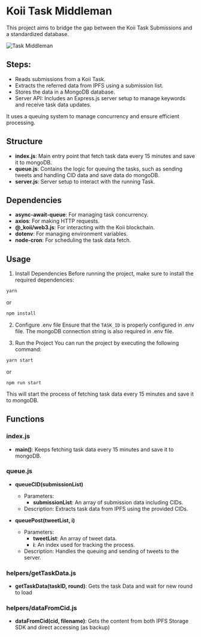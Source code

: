 # Koii Task Middleman

This project aims to bridge the gap between the Koii Task Submissions and a standardized database.

![Task Middleman](https://i.imgur.com/JeNpHHO.png)

## Steps:

- Reads submissions from a Koii Task.
- Extracts the referred data from IPFS using a submission list.
- Stores the data in a MongoDB database.
- Server API: Includes an Express.js server setup to manage keywords and receive task data updates.

It uses a queuing system to manage concurrency and ensure efficient processing.

## Structure

- **index.js**: Main entry point that fetch task data every 15 minutes and save it to mongoDB.
- **queue.js**: Contains the logic for queuing the tasks, such as sending tweets and handling CID data and save data do mongoDB.
- **server.js**: Server setup to interact with the running Task.


## Dependencies

- **async-await-queue**: For managing task concurrency.
- **axios**: For making HTTP requests.
- **@_koii/web3.js**: For interacting with the Koii blockchain.
- **dotenv**: For managing environment variables.
- **node-cron**: For scheduling the task data fetch.

## Usage

1. Install Dependencies
   Before running the project, make sure to install the required dependencies:

```bash
yarn
```
or

```bash
npm install
```

2. Configure .env file
   Ensure that the `TASK_ID` is properly configured in .env file. The mongoDB connection string is also required in .env file.

3. Run the Project
   You can run the project by executing the following command:

```bash
yarn start
```
or

```
npm run start
```

This will start the process of fetching task data every 15 minutes and save it to mongoDB.

## Functions
### index.js
- **main()**: Keeps fetching task data every 15 minutes and save it to mongoDB.

### queue.js
- **queueCID(submissionList)**
  - Parameters:
    - **submissionList**: An array of submission data including CIDs.
  - Description: Extracts task data from IPFS using the provided CIDs.

- **queuePost(tweetList, i)**
  - Parameters:
    - **tweetList**: An array of tweet data.
    - **i**: An index used for tracking the process.
  - Description: Handles the queuing and sending of tweets to the server.

### helpers/getTaskData.js
- **getTaskData(taskID, round)**: Gets the task Data and wait for new round to load

### helpers/dataFromCid.js
- **dataFromCid(cid, filename)**: Gets the content from both IPFS Storage SDK and direct accessing (as backup)
